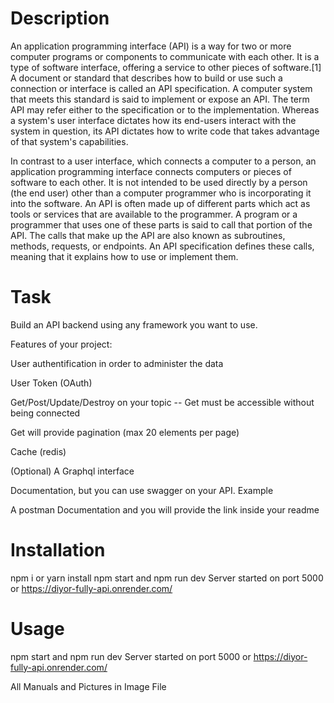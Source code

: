 # Description

An application programming interface (API) is a way for two or more computer programs or components to communicate with each other. It is a type of software interface, offering a service to other pieces of software.[1] A document or standard that describes how to build or use such a connection or interface is called an API specification. A computer system that meets this standard is said to implement or expose an API. The term API may refer either to the specification or to the implementation. Whereas a system's user interface dictates how its end-users interact with the system in question, its API dictates how to write code that takes advantage of that system's capabilities.

In contrast to a user interface, which connects a computer to a person, an application programming interface connects computers or pieces of software to each other. It is not intended to be used directly by a person (the end user) other than a computer programmer who is incorporating it into the software. An API is often made up of different parts which act as tools or services that are available to the programmer. A program or a programmer that uses one of these parts is said to call that portion of the API. The calls that make up the API are also known as subroutines, methods, requests, or endpoints. An API specification defines these calls, meaning that it explains how to use or implement them.

# Task

Build an API backend using any framework you want to use.

Features of your project:

User authentification in order to administer the data

User Token (OAuth)

Get/Post/Update/Destroy on your topic -- Get must be accessible without being connected

Get will provide pagination (max 20 elements per page)

Cache (redis)

(Optional) A Graphql interface

Documentation, but you can use swagger on your API. Example

A postman Documentation and you will provide the link inside your readme

# Installation
npm i or yarn install 
npm start and npm run dev
Server started on port 5000 or https://diyor-fully-api.onrender.com/

# Usage
npm start and npm run dev
Server started on port 5000 or https://diyor-fully-api.onrender.com/

All Manuals and Pictures in Image File

